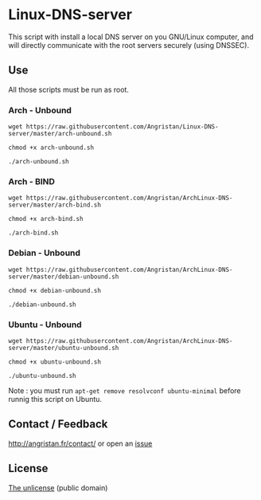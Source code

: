 # Linux-DNS-server
This script with install a local DNS server on you GNU/Linux computer, and will directly communicate with the root servers securely (using DNSSEC).


## Use

All those scripts must be run as root.

### Arch - Unbound
`wget https://raw.githubusercontent.com/Angristan/Linux-DNS-server/master/arch-unbound.sh`

`chmod +x arch-unbound.sh`

`./arch-unbound.sh`

### Arch - BIND
`wget https://raw.githubusercontent.com/Angristan/ArchLinux-DNS-server/master/arch-bind.sh`

`chmod +x arch-bind.sh`

`./arch-bind.sh`

### Debian - Unbound
`wget https://raw.githubusercontent.com/Angristan/ArchLinux-DNS-server/master/debian-unbound.sh`

`chmod +x debian-unbound.sh`

`./debian-unbound.sh`

### Ubuntu - Unbound
`wget https://raw.githubusercontent.com/Angristan/ArchLinux-DNS-server/master/ubuntu-unbound.sh`

`chmod +x ubuntu-unbound.sh`

`./ubuntu-unbound.sh`

Note : you must run `apt-get remove resolvconf ubuntu-minimal` before runnig this script on Ubuntu.

## Contact / Feedback 

http://angristan.fr/contact/ or open an [issue](https://github.com/Angristan/ArchLinux-DNS-server/issues)

## License

[The unlicense](https://github.com/Angristan/ArchLinux-DNS-server/blob/master/LICENSE) (public domain)
